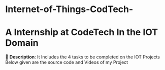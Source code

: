 # Internet-of-Things-CodTech-
# A Internship at CodeTech In the IOT Domain
📌 **Description**: It Includes the 4 tasks to be completed on the IOT Projects Below given are the source code and Videos of my Project 
